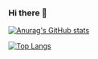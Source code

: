### Hi there 👋
[![Anurag's GitHub stats](https://github-readme-stats.vercel.app/api?username=DiegoMontano2705)](https://github.com/anuraghazra/github-readme-stats)

[![Top Langs](https://github-readme-stats.vercel.app/api/top-langs/?username=DiegoMontano2705)](https://github.com/anuraghazra/github-readme-stats)


<!--
**DiegoMontano2705/DiegoMontano2705** is a ✨ _special_ ✨ repository because its `README.md` (this file) appears on your GitHub profile.

Here are some ideas to get you started:

- 🔭 I’m currently working on ...
- 🌱 I’m currently learning ...
- 👯 I’m looking to collaborate on ...
- 🤔 I’m looking for help with ...
- 💬 Ask me about ...
- 📫 How to reach me: ...
- 😄 Pronouns: ...
- ⚡ Fun fact: ...
-->

